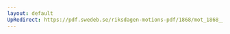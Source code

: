 ```yaml
---
layout: default
UpRedirect: https://pdf.swedeb.se/riksdagen-motions-pdf/1868/mot_1868__ak__00111/mot_1868__ak__00111_001.pdf
---
```

